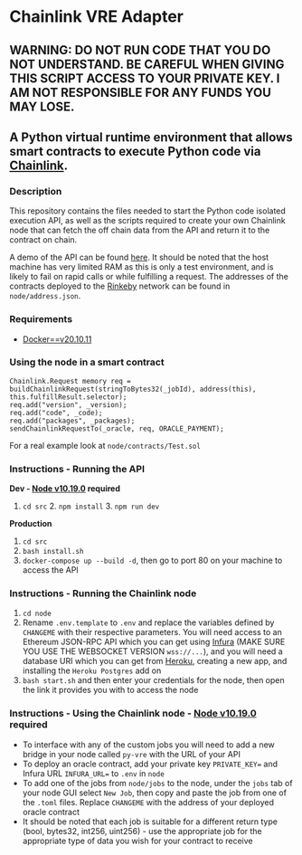 # Chainlink VRE Adapter

## WARNING: DO NOT RUN CODE THAT YOU DO NOT UNDERSTAND. BE CAREFUL WHEN GIVING THIS SCRIPT ACCESS TO YOUR PRIVATE KEY. I AM NOT RESPONSIBLE FOR ANY FUNDS YOU MAY LOSE.

## A Python virtual runtime environment that allows smart contracts to execute Python code via [Chainlink](https://docs.chain.link/chainlink-nodes).

### Description

This repository contains the files needed to start the Python code isolated execution API, as well as the scripts required to create your own Chainlink node that can fetch the off chain data from the API and return it to the contract on chain.

A demo of the API can be found [here](http://137.184.33.37/). It should be noted that the host machine has very limited RAM as this is only a test environment, and is likely to fail on rapid calls or while fulfilling a request. The addresses of the contracts deployed to the [Rinkeby](https://www.rinkeby.io) network can be found in `node/address.json`.

### Requirements

-   [Docker==v20.10.11](https://www.docker.com/)

### Using the node in a smart contract

```sol
Chainlink.Request memory req = buildChainlinkRequest(stringToBytes32(_jobId), address(this), this.fulfillResult.selector);
req.add("version", _version);
req.add("code", _code);
req.add("packages", _packages);
sendChainlinkRequestTo(_oracle, req, ORACLE_PAYMENT);
```

For a real example look at `node/contracts/Test.sol`

### Instructions - Running the API

**Dev - [Node v10.19.0](https://nodejs.org/en/) required**

1. `cd src` 2. `npm install` 3. `npm run dev`

**Production**

1. `cd src`
2. `bash install.sh`
3. `docker-compose up --build -d`, then go to port 80 on your machine to access the API

### Instructions - Running the Chainlink node

1. `cd node`
2. Rename `.env.template` to `.env` and replace the variables defined by `CHANGEME` with their respective parameters. You will need access to an Ethereum JSON-RPC API which you can get using [Infura](https://infura.io/) (MAKE SURE YOU USE THE WEBSOCKET VERSION `wss://...`), and you will need a database URI which you can get from [Heroku](https://www.heroku.com/), creating a new app, and installing the `Heroku Postgres` add on
3. `bash start.sh` and then enter your credentials for the node, then open the link it provides you with to access the node

### Instructions - Using the Chainlink node - [Node v10.19.0](https://nodejs.org/en/) required

-   To interface with any of the custom jobs you will need to add a new bridge in your node called `py-vre` with the URL of your API
-   To deploy an oracle contract, add your private key `PRIVATE_KEY=` and Infura URL `INFURA_URL=` to `.env` in `node`
-   To add one of the jobs from `node/jobs` to the node, under the `jobs` tab of your node GUI select `New Job`, then copy and paste the job from one of the `.toml` files. Replace `CHANGEME` with the address of your deployed oracle contract
-   It should be noted that each job is suitable for a different return type (bool, bytes32, int256, uint256) - use the appropriate job for the appropriate type of data you wish for your contract to receive
